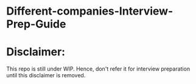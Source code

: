 # Different-companies-Interview-Prep-Guide

# Disclaimer:
This repo is still under WIP. Hence, don't refer it for interview preparation until this disclaimer is removed.
